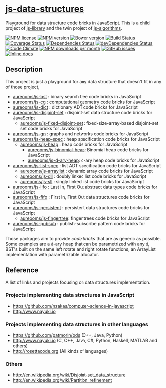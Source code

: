 [js-data-structures](http://aureooms.github.io/js-data-structures)
==

Playground for data structure code bricks in JavaScript. This is a child project of [js-library](https://github.com/aureooms/js-library) and the twin project of [js-algorithms](https://github.com/aureooms/js-algorithms).

[![NPM license](http://img.shields.io/npm/l/aureooms-js-data-structures.svg?style=flat)](https://raw.githubusercontent.com/aureooms/js-data-structures/master/LICENSE)
[![NPM version](http://img.shields.io/npm/v/aureooms-js-data-structures.svg?style=flat)](https://www.npmjs.org/package/aureooms-js-data-structures)
[![Bower version](http://img.shields.io/bower/v/aureooms-js-data-structures.svg?style=flat)](http://bower.io/search/?q=aureooms-js-data-structures)
[![Build Status](http://img.shields.io/travis/aureooms/js-data-structures.svg?style=flat)](https://travis-ci.org/aureooms/js-data-structures)
[![Coverage Status](http://img.shields.io/coveralls/aureooms/js-data-structures.svg?style=flat)](https://coveralls.io/r/aureooms/js-data-structures)
[![Dependencies Status](http://img.shields.io/david/aureooms/js-data-structures.svg?style=flat)](https://david-dm.org/aureooms/js-data-structures#info=dependencies)
[![devDependencies Status](http://img.shields.io/david/dev/aureooms/js-data-structures.svg?style=flat)](https://david-dm.org/aureooms/js-data-structures#info=devDependencies)
[![Code Climate](http://img.shields.io/codeclimate/github/aureooms/js-data-structures.svg?style=flat)](https://codeclimate.com/github/aureooms/js-data-structures)
[![NPM downloads per month](http://img.shields.io/npm/dm/aureooms-js-data-structures.svg?style=flat)](https://www.npmjs.org/package/aureooms-js-data-structures)
[![GitHub issues](http://img.shields.io/github/issues/aureooms/js-data-structures.svg?style=flat)](https://github.com/aureooms/js-data-structures/issues)
[![Inline docs](http://inch-ci.org/github/aureooms/js-data-structures.svg?branch=master&style=shields)](http://inch-ci.org/github/aureooms/js-data-structures)

## Description

This project is just a playground for any data structure
that doesn't fit in any of those project,

  - [aureooms/js-bst](https://github.com/aureooms/js-bst) : binary search tree code bricks in JavaScript
  - [aureooms/js-cg](https://github.com/aureooms/js-cg) : computational geometry code bricks for JavaScript
  - [aureooms/js-dict](https://github.com/aureooms/js-dict) : dictionary ADT code bricks for JavaScript
  - [aureooms/js-disjoint-set](https://github.com/aureooms/js-disjoint-set) : disjoint-set data structure code bricks for JavaScript
    - [aureooms/js-fixed-disjoint-set](https://github.com/aureooms/js-fixed-disjoint-set) : fixed-size-array-based disjoint-set set code bricks for JavaScript
  - [aureooms/js-gn](https://github.com/aureooms/js-gn) : graphs and networks code bricks for JavaScript
  - [aureooms/js-heap-spec](https://github.com/aureooms/js-heap-spec) : heap specification code bricks for JavaScript
    - [aureooms/js-heap](https://github.com/aureooms/js-heap) : heap code bricks for JavaScript
      - [aureooms/js-binomial-heap](https://github.com/aureooms/js-binomial-heap): Binomial heap code bricks for JavaScript
      - [aureooms/js-d-ary-heap](https://github.com/aureooms/js-d-ary-heap): d-ary heap code bricks for JavaScript
  - [aureooms/js-list-spec](https://github.com/aureooms/js-list-spec) : list ADT specification code bricks for JavaScript
    - [aureooms/js-arraylist](https://github.com/aureooms/js-arraylist) : dynamic array code bricks for JavaScript
    - [aureooms/js-dll](https://github.com/aureooms/js-dll) : doubly linked list code bricks for JavaScript
    - [aureooms/js-sll](https://github.com/aureooms/js-sll) : singly linked list code bricks for JavaScript
  - [aureooms/js-lifo](https://github.com/aureooms/js-lifo) : Last In, First Out abstract data types code bricks for JavaScript
  - [aureooms/js-fifo](https://github.com/aureooms/js-fifo) : First In, First Out data structures code bricks for JavaScript
  - [aureooms/js-persistent](https://github.com/aureooms/js-persistent) : persistent data structures code bricks for JavaScript
    - [aureooms/js-fingertree](https://github.com/aureooms/js-fingertree): finger trees code bricks for JavaScript
  - [aureooms/js-pubsub](https://github.com/aureooms/js-pubsub) : publish-subscribe pattern code bricks for JavaScript

Those packages aim to provide *code bricks* that are as generic as possible.
Some examples are a `d`-ary heap that can be parametrized with any `d`, BST's
built on the same left rotate and right rotate functions, an ArrayList
implementation with parametrizable allocator.

## Reference

A list of links and projects focusing on data structures implementation.

### Projects implementing data structures in JavaScript

  - https://github.com/nzakas/computer-science-in-javascript
  - http://www.nayuki.io

### Projects implementing data structures in other languages

  - https://github.com/patmorin/ods (C++, Java, Python)
  - http://www.nayuki.io (C, C++, Java, C#, Python, Haskell, MATLAB and others)
  - http://rosettacode.org (All kinds of languages)

### Others

  - http://en.wikipedia.org/wiki/Disjoint-set_data_structure
  - http://en.wikipedia.org/wiki/Partition_refinement
